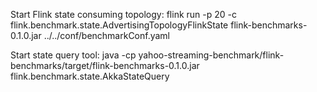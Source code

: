 Start Flink state consuming topology: flink run -p 20 -c flink.benchmark.state.AdvertisingTopologyFlinkState flink-benchmarks-0.1.0.jar ../../conf/benchmarkConf.yaml 


Start state query tool: java -cp yahoo-streaming-benchmark/flink-benchmarks/target/flink-benchmarks-0.1.0.jar flink.benchmark.state.AkkaStateQuery 